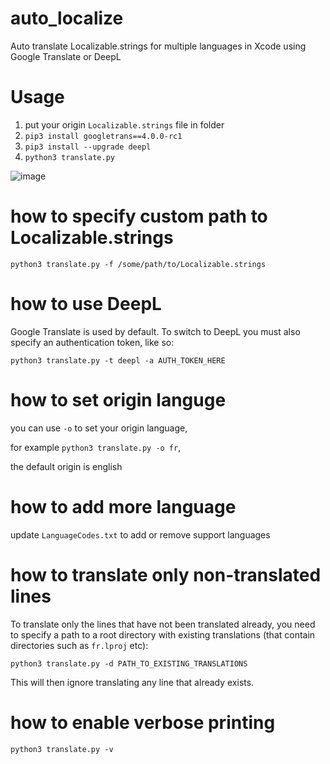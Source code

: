 # auto_localize
Auto translate Localizable.strings for multiple languages in Xcode using Google Translate or DeepL

# Usage
1. put your origin `Localizable.strings` file in folder
2. `pip3 install googletrans==4.0.0-rc1`
3. `pip3 install --upgrade deepl`
4. `python3 translate.py`

![image](https://user-images.githubusercontent.com/2985638/133636085-7e3b7c1b-efcc-430a-a478-383ddd9e634f.png)

# how to specify custom path to Localizable.strings
`python3 translate.py -f /some/path/to/Localizable.strings`

# how to use DeepL
Google Translate is used by default. To switch to DeepL you must also specify an authentication token, like so:

`python3 translate.py -t deepl -a AUTH_TOKEN_HERE`

# how to set origin languge
you can use `-o` to set your origin language,

for example `python3 translate.py -o fr`,

the default origin is english

# how to add more language
update `LanguageCodes.txt` to add or remove support languages

# how to translate only non-translated lines
To translate only the lines that have not been translated already, you need to specify a path to a root directory with existing translations (that contain directories such as `fr.lproj` etc):

`python3 translate.py -d PATH_TO_EXISTING_TRANSLATIONS`

This will then ignore translating any line that already exists. 

# how to enable verbose printing
`python3 translate.py -v`

